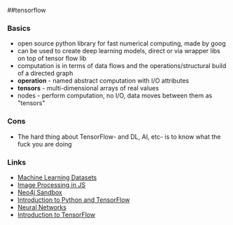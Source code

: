 ##tensorflow

### Basics
* open source python library for fast numerical computing, made by goog
* can be used to create deep learning models, direct or via wrapper libs on top of tensor flow lib
* computation is in terms of data flows and the operations/structural build of a directed graph
* **operation** - named abstract computation with I/O attributes
* **tensors** - multi-dimensional arrays of real values
* nodes - perform computation, no I/O, data moves between them as "tensors"


### Cons
* The hard thing about TensorFlow- and DL, AI, etc- is to know what the fuck you are doing

### Links
* [Machine Learning Datasets](https://medium.com/startup-grind/fueling-the-ai-gold-rush-7ae438505bc2#show-last-Point)
* [Image Processing in JS](http://blog.webkid.io/image-processing-in-javascript/)
* [Neo4j Sandbox](https://neo4j.com/sandbox-v2/)
* [Introduction to Python and TensorFlow](https://www.slideshare.net/bayual/introduction-to-python-and-tensorflow)
* [Neural Networks](http://www.beyondthelines.net/machine-learning/neural-network/)
* [Introduction to TensorFlow](http://machinelearningmastery.com/introduction-python-deep-learning-library-tensorflow/)
